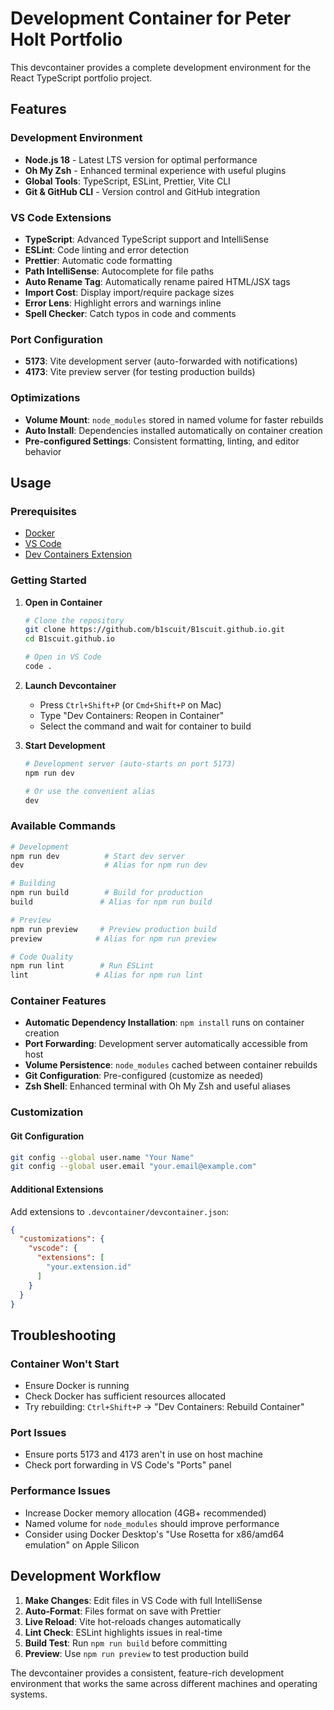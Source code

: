 # Development Container for Peter Holt Portfolio

This devcontainer provides a complete development environment for the React TypeScript portfolio project.

## Features

### Development Environment
- **Node.js 18** - Latest LTS version for optimal performance
- **Oh My Zsh** - Enhanced terminal experience with useful plugins
- **Global Tools**: TypeScript, ESLint, Prettier, Vite CLI
- **Git & GitHub CLI** - Version control and GitHub integration

### VS Code Extensions
- **TypeScript**: Advanced TypeScript support and IntelliSense
- **ESLint**: Code linting and error detection
- **Prettier**: Automatic code formatting
- **Path IntelliSense**: Autocomplete for file paths
- **Auto Rename Tag**: Automatically rename paired HTML/JSX tags
- **Import Cost**: Display import/require package sizes
- **Error Lens**: Highlight errors and warnings inline
- **Spell Checker**: Catch typos in code and comments

### Port Configuration
- **5173**: Vite development server (auto-forwarded with notifications)
- **4173**: Vite preview server (for testing production builds)

### Optimizations
- **Volume Mount**: `node_modules` stored in named volume for faster rebuilds
- **Auto Install**: Dependencies installed automatically on container creation
- **Pre-configured Settings**: Consistent formatting, linting, and editor behavior

## Usage

### Prerequisites
- [Docker](https://www.docker.com/get-started)
- [VS Code](https://code.visualstudio.com/)
- [Dev Containers Extension](https://marketplace.visualstudio.com/items?itemName=ms-vscode-remote.remote-containers)

### Getting Started

1. **Open in Container**
   ```bash
   # Clone the repository
   git clone https://github.com/b1scuit/B1scuit.github.io.git
   cd B1scuit.github.io
   
   # Open in VS Code
   code .
   ```

2. **Launch Devcontainer**
   - Press `Ctrl+Shift+P` (or `Cmd+Shift+P` on Mac)
   - Type "Dev Containers: Reopen in Container"
   - Select the command and wait for container to build

3. **Start Development**
   ```bash
   # Development server (auto-starts on port 5173)
   npm run dev
   
   # Or use the convenient alias
   dev
   ```

### Available Commands

```bash
# Development
npm run dev          # Start dev server
dev                  # Alias for npm run dev

# Building
npm run build        # Build for production
build               # Alias for npm run build

# Preview
npm run preview     # Preview production build
preview            # Alias for npm run preview

# Code Quality
npm run lint        # Run ESLint
lint               # Alias for npm run lint
```

### Container Features

- **Automatic Dependency Installation**: `npm install` runs on container creation
- **Port Forwarding**: Development server automatically accessible from host
- **Volume Persistence**: `node_modules` cached between container rebuilds
- **Git Configuration**: Pre-configured (customize as needed)
- **Zsh Shell**: Enhanced terminal with Oh My Zsh and useful aliases

### Customization

#### Git Configuration
```bash
git config --global user.name "Your Name"
git config --global user.email "your.email@example.com"
```

#### Additional Extensions
Add extensions to `.devcontainer/devcontainer.json`:
```json
{
  "customizations": {
    "vscode": {
      "extensions": [
        "your.extension.id"
      ]
    }
  }
}
```

## Troubleshooting

### Container Won't Start
- Ensure Docker is running
- Check Docker has sufficient resources allocated
- Try rebuilding: `Ctrl+Shift+P` → "Dev Containers: Rebuild Container"

### Port Issues
- Ensure ports 5173 and 4173 aren't in use on host machine
- Check port forwarding in VS Code's "Ports" panel

### Performance Issues
- Increase Docker memory allocation (4GB+ recommended)
- Named volume for `node_modules` should improve performance
- Consider using Docker Desktop's "Use Rosetta for x86/amd64 emulation" on Apple Silicon

## Development Workflow

1. **Make Changes**: Edit files in VS Code with full IntelliSense
2. **Auto-Format**: Files format on save with Prettier
3. **Live Reload**: Vite hot-reloads changes automatically
4. **Lint Check**: ESLint highlights issues in real-time
5. **Build Test**: Run `npm run build` before committing
6. **Preview**: Use `npm run preview` to test production build

The devcontainer provides a consistent, feature-rich development environment that works the same across different machines and operating systems.